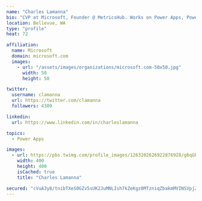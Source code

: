 ```yaml
---
name: "Charles Lamanna"
bio: "CVP at Microsoft, Founder @ MetricsHub. Works on Power Apps, Power Automate, Power Virtual Agent, Common Data Service and Dynamics 365."
location: Bellevue, WA
type: "profile"
heat: 72

affiliation:
  name: Microsoft
  domain: microsoft.com
  images:
    - url: "/assets/images/organizations/microsoft.com-50x50.jpg"
      width: 50
      height: 50

twitter:
  username: clamanna
  url: https://twitter.com/clamanna
  followers: 4309

linkedin:
  url: https://www.linkedin.com/in/charleslamanna

topics:
  - Power Apps

images:
  - url: https://pbs.twimg.com/profile_images/1263202626922876928/g6qGbHZ-_400x400.jpg
    width: 400
    height: 400
    isCached: true
    title: "Charles Lamanna"

secured: "cVuA3y8/tnibTXeS0GZv5sUK2JuMNLIsh7kZeKgz0MTzniqZbakmMVINSVpjZckxkgQfxJvqWvJABMy5lWW5+iAoeXqn/cFnvQU88CoirLTEXYx9LQYNhHitYjN7hgIJ6ki+6yS6mJxbPWW1BxS2BINITqbaXHoXuOAuKA1ut0+eLUZnRmioqMFJs6gugsV2pJrcLYtiwRM35XyZbmbLnjvuzuWLOaDKBQKZ8GYn9j8SjQveomfLmzSVHJh/srRqHexSFyCSqovV12c7nOCEaMJSV1a1ap7YKRuz69bUtEiMNDluP/GqPcTeDCo8fNEi9kYgYsbtSp+72Wpdfog2/mkIfAGb1PDYDpEjDnKfX2Lhp245Omr5UGhcfw4jN8+8uS0mqmer1376H4SY0VPCYhVXThu0DhHccqXCtSVCl50=;XonBWLLJ87HpK5OOWf0Fqw=="
---
```


